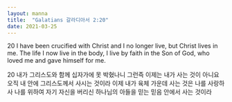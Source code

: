 ```yaml
---
layout: manna
title:  "Galatians 갈라디아서 2:20"
date: 2021-03-25
---
```

20 I have been crucified with Christ and I no longer live, but Christ lives in me. The life I now live in the body, I live by faith in the Son of God, who loved me and gave himself for me.

20 내가 그리스도와 함께 십자가에 못 박혔나니 그런즉 이제는 내가 사는 것이 아니요 오직 내 안에 그리스도께서 사시는 것이라 이제 내가 육체 가운데 사는 것은 나를 사랑하사 나를 위하여 자기 자신을 버리신 하나님의 아들을 믿는 믿음 안에서 사는 것이라
